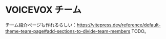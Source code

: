 # VOICEVOX チーム

チーム紹介ページも作れるらしい：<https://vitepress.dev/reference/default-theme-team-page#add-sections-to-divide-team-members>
TODO。
